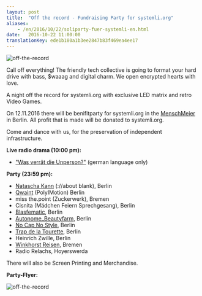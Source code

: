 ```yaml
---
layout: post
title:  "Off the record - Fundraising Party for systemli.org"
aliases:
    - /en/2016/10/22/soliparty-fuer-systemli-en.html
date:   2016-10-22 11:00:00
translationKey: ede1b180a1b3ee2847b83f469ea4ee17
---
```

![off-the-record](/assets/img/off_the_record_banner.jpg)

Call off everything! The friendly tech collective is going to  format your hard  drive with bass, $waaag and digital 
charm. We open encrypted hearts with love.

A night off the record for systemli.org with exclusive LED matrix and retro Video Games.

On 12.11.2016 there will be benifitparty for systemli.org in the [MenschMeier](http://menschmeier.berlin/) in Berlin. 
All profit that is made will be donated to systemli.org.  

Come and dance with us, for the preservation of independent infrastructure.

**Live radio drama (10:00 pm):**

- ["Was verrät die Unperson?"](https://www.facebook.com/Wasverraetdieunperson/?fref=ts) (german language only)

**Party (23:59 pm):**

- [Natascha Kann](https://soundcloud.com/nataschakann) (://about blank), Berlin  
- [Qwaint](https://soundcloud.com/poly-motion) (PolyIMotion) Berlin 
- miss the.point (Zuckerwerk), Bremen  
- Cisnita (Mädchen Feiern Sprechgesang), Berlin 
- [Blasfematic](https://www.facebook.com/Blasfematic/), Berlin 
- [Autonome_Beautyfarm](https://www.facebook.com/autonomebeautyfarm/), Berlin   
- [No Cap No Style](https://www.facebook.com/nocapnostyle/), Berlin  
- [Trap de la Tourette](https://www.facebook.com/Trap-de-la-Tourette-137211916683777/?fref=ts), Berlin  
- Heinrich Zwille, Berlin  
- [Winkhorst Reisen](https://www.mixcloud.com/Winkhorst/), Bremen  
- Radio Relachs, Hoyerswerda  

There will also be Screen Printing and Merchandise. 

**Party-Flyer:**

![off-the-record](/assets/img/off_the_record_part_two.jpg)

